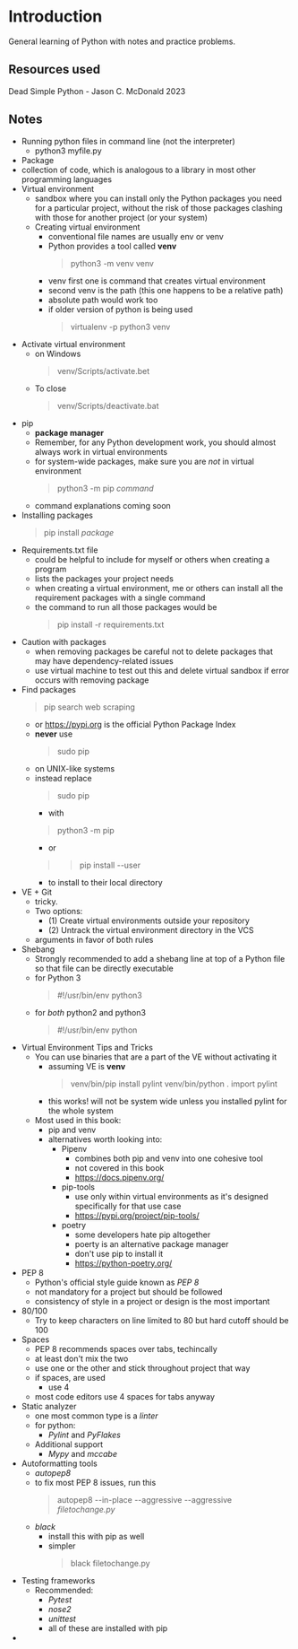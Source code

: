 # Introduction

General learning of Python with notes and practice problems.

## Resources used

Dead Simple Python - Jason C. McDonald 2023

## Notes

* Running python files in command line (not the interpreter)
  * python3 myfile.py
* Package
* collection of code, which is analogous to a library in most other programming languages
* Virtual environment
  * sandbox where you can install only the Python packages you need for a particular project, without the risk of those packages clashing with those for another project (or your system)
  * Creating virtual environment
    * conventional file names are usually env or venv
    * Python provides a tool called **venv**
      > python3 -m venv venv
    * venv first one is command that creates virtual environment
    * second venv is the path (this one happens to be a relative path)
    * absolute path would work too
    * if older version of python is being used
      > virtualenv -p python3 venv
* Activate virtual environment
  * on Windows
    > venv/Scripts/activate.bet
  * To close
    > venv/Scripts/deactivate.bat
* pip
  * **package manager**
  * Remember, for any Python development work, you should almost always work in virtual environments
  * for system-wide packages, make sure you are *not* in virtual environment
    > python3 -m pip *command*
  * command explanations coming soon
* Installing packages
  > pip install *package*
* Requirements.txt file
  * could be helpful to include for myself or others when creating a program
  * lists the packages your project needs
  * when creating a virtual environment, me or others can install all the requirement packages with a single command
  * the command to run all those packages would be
    > pip install -r requirements.txt
* Caution with packages
  * when removing packages be careful not to delete packages that may have dependency-related issues
  * use virtual machine to test out this and delete virtual sandbox if error occurs with removing package
* Find packages
  > pip search web scraping
  * or https://pypi.org is the official Python Package Index
  * **never** use 
    > sudo pip
  * on UNIX-like systems
  * instead replace
    > sudo pip
    * with
    > python3 -m pip
    * or
    > > pip install --user
    * to install to their local directory
* VE + Git
  * tricky.
  * Two options:
    * (1) Create virtual environments outside your repository
    * (2) Untrack the virtual environment directory in the VCS
  * arguments in favor of both rules
* Shebang
  * Strongly recommended to add a shebang line at top of a Python file so that file can be directly executable
  * for Python 3
    > #!/usr/bin/env python3
  * for *both* python2 and python3
    > #!/usr/bin/env python
* Virtual Environment Tips and Tricks
  * You can use binaries that are a part of the VE without activating it
    * assuming VE is **venv**
      > venv/bin/pip install pylint
      > venv/bin/python
      > .
      > import pylint
    * this works! will not be system wide unless you installed pylint for the whole system
  * Most used in this book:
    * pip and venv
    * alternatives worth looking into:
      * Pipenv
        * combines both pip and venv into one cohesive tool
        * not covered in this book
        * https://docs.pipenv.org/
      * pip-tools
        * use only within virtual environments as it's designed specifically for that use case
        * https://pypi.org/project/pip-tools/
      * poetry
        * some developers hate pip altogether
        * poerty is an alternative package manager
        * don't use pip to install it
        * https://python-poetry.org/
* PEP 8
  * Python's official style guide known as *PEP 8*
  * not mandatory for a project but should be followed
  * consistency of style in a project or design is the most important
* 80/100
  * Try to keep characters on line limited to 80 but hard cutoff should be 100
* Spaces
  * PEP 8 recommends spaces over tabs, techincally
  * at least don't mix the two
  * use one or the other and stick throughout project that way
  * if spaces, are used
    * use 4
  * most code editors use 4 spaces for tabs anyway
* Static analyzer
  * one most common type is a *linter*
  * for python:
    * *Pylint* and *PyFlakes*
  * Additional support
    * *Mypy* and *mccabe*
* Autoformatting tools
  * *autopep8*
  * to fix most PEP 8 issues, run this
    > autopep8 --in-place --aggressive --aggressive *filetochange.py*
  * *black*
    * install this with pip as well
    * simpler
      > black filetochange.py
* Testing frameworks
  * Recommended:
    * *Pytest*
    * *nose2*
    * *unittest*
    * all of these are installed with pip
* 